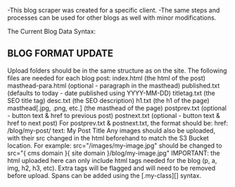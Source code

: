 -This blog scraper was created for a specific client. 
-The same steps and processes can be used for other blogs as well with minor modifications. 

The Current Blog Data Syntax:

BLOG FORMAT UPDATE
-------------------------------------------------
Upload folders should be in the same structure as on the site.
The following files are needed for each blog post:
index.html (the html of the post)
masthead-para.html (optional - paragraph in the masthead)
published.txt (defaults to today - date published using YYYY-MM-DD)
titletag.txt (the SEO title tag)
desc.txt (the SEO description)
h1.txt (the h1 of the page)
masthead[.jpg, .png, etc.] (the masthead of the page)
postprev.txt (optional - button text & href to previous post)
postnext.txt (optional - button text & href to next post)
For postprev.txt & postnext.txt, the format should be:
href: /blog/my-post/
text: My Post Title
Any images should also be uploaded, with their src changed in the html beforehand to match the S3 Bucket location. For example: src="/images/my-image.jpg" should be changed to src="{ cms domain }{ site domain }/blog/my-image.jpg"
IMPORTANT: the html uploaded here can only include html tags needed for the blog (p, a, img, h2, h3, etc). Extra tags will be flagged and will need to be removed before upload. Spans can be added using the [.my-class][] syntax.